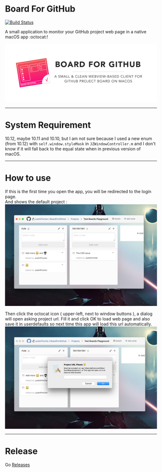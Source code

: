 # Board For GitHub

[![Build Status](https://travis-ci.org/JustinFincher/BoardForGitHub.svg?branch=master)](https://travis-ci.org/JustinFincher/BoardForGitHub)

A small application to monitor your GitHub project web page in a native macOS app :octocat:!

![](https://raw.githubusercontent.com/JustinFincher/BoardForGitHub/master/DemoImgs/Banner.jpg)

---

# System Requirement

10.12, maybe 10.11 and 10.10, but I am not sure because I used a new enum (from 10.12) with `self.window.styleMask` in `JZWindowController.m` and I don't know if it will fall back to the equal state when in previous version of macOS.

---

# How to use

If this is the first time you open the app, you will be redirected to the login page.  
And shows the default project :   
![](https://raw.githubusercontent.com/JustinFincher/BoardForGitHub/master/DemoImgs/1.jpg)

Then click the octocat icon ( upper-left, next to window buttons ), a dialog will open asking project url. Fill it and click OK to load web page and also save it in userdefaults so next time this app will load this url automatically.  
![](https://raw.githubusercontent.com/JustinFincher/BoardForGitHub/master/DemoImgs/2.jpg)

---

# Release

Go [Releases](https://github.com/JustinFincher/BoardForGitHub/releases)
